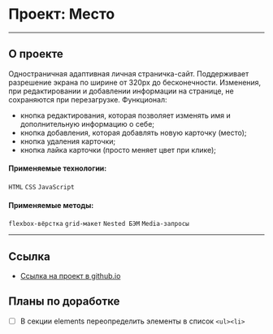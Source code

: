 # Проект: Место

---
## О проекте

Одностраничная адаптивная личная страничка-сайт. Поддерживает разрешение экрана по ширине от 320px до бесконечности.
Изменения, при редактировании и добавлении информации на странице, не сохраняются при перезагрузке.
 Функционал:
 * кнопка редактирования, которая позволяет изменять имя и дополнительную информацию о себе;
 * кнопка добавления, которая добавлять новую карточку (место);
 * кнопка удаления карточки;
 * кнопка лайка карточки (просто меняет цвет при клике);

#### Применяемые технологии:
`HTML` `CSS` `JavaScript`

#### Применяемые методы:
`flexbox-вёрстка` `grid-макет` `Nested БЭМ` `Media-запросы`

---

## **Ссылка**

* [Ссылка на проект в github.io](https://azar-pav.github.io/mesto/)

## **Планы по доработке**
- [ ] В секции elements переопределить элементы в список `<ul><li>`

